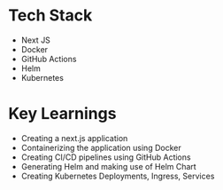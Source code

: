 # Tech Stack
- Next JS 
- Docker 
- GitHub Actions
- Helm
- Kubernetes

# Key Learnings

- Creating a next.js application
- Containerizing the application using Docker
- Creating CI/CD pipelines using GitHub Actions
- Generating Helm and making use of Helm Chart
- Creating Kubernetes Deployments, Ingress, Services
